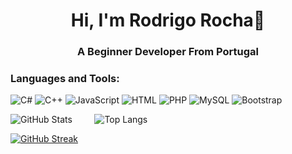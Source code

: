 
<h1 align="center">Hi, I'm Rodrigo Rocha👋</h1>

<h3 align="center">A Beginner Developer From Portugal</h3>


<h3>Languages and Tools:</h3>

![C#](https://img.shields.io/badge/C%23-239120?logo=c-sharp&logoColor=white) ![C++](https://img.shields.io/badge/C++-00599C?logo=c%2B%2B&logoColor=white)  ![JavaScript](https://img.shields.io/badge/JavaScript-F7DF1E?logo=javascript&logoColor=black)   ![HTML](https://img.shields.io/badge/HTML5-E34F26?logo=html5&logoColor=white)   ![PHP](https://img.shields.io/badge/PHP-777BB4?logo=php&logoColor=white)   ![MySQL](https://img.shields.io/badge/MySQL-4479A1?logo=mysql&logoColor=white)  ![Bootstrap](https://img.shields.io/badge/Bootstrap-563D7C?logo=bootstrap&logoColor=white)




  
  


![GitHub Stats](https://github-readme-stats.vercel.app/api?username=RodrigoRocha10&show_icons=true) &nbsp; &nbsp;  &nbsp; &nbsp; ![Top Langs](https://github-readme-stats.vercel.app/api/top-langs/?username=RodrigoRocha10&layout=compact)





[![GitHub Streak](https://github-readme-streak-stats.herokuapp.com?user=RodrigoRocha10)](https://git.io/streak-stats)
<!--
**RodrigoRocha10/RodrigoRocha10** is a ✨ _special_ ✨ repository because its `README.md` (this file) appears on your GitHub profile.

<h3>Languages and Tools:</h3>




[![GitHub Streak](https://github-readme-streak-stats.herokuapp.com?user=RodrigoRocha10)](https://git.io/streak-stats)
Here are some ideas to get you started:

- 🔭 I’m currently working on ...
- 🌱 I’m currently learning ...
- 👯 I’m looking to collaborate on ...
- 🤔 I’m looking for help with ...
- 💬 Ask me about ...
- 📫 How to reach me: ...
- 😄 Pronouns: ...
- ⚡ Fun fact: ...
-->
